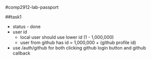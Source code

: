 #comp2912-lab-passport

##task1
* status - done
* user id
  * local user should use lower id (1 - 1,000,000)
  * user from github has id = 1,000,000 + (github profile id)
* use /auth/github for both clicking github login button and github callback
